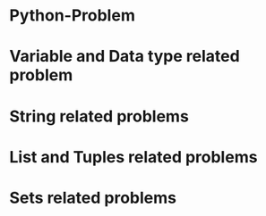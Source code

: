 # Python-Problem

# Variable and Data type related problem

# String related problems

# List and Tuples related problems

# Sets related problems
